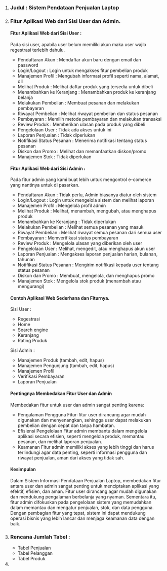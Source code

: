 1. ### Judul : Sistem Pendataan Penjualan Laptop
2. ### Fitur Aplikasi Web dari Sisi User dan Admin.
   #### Fitur Aplikasi Web dari Sisi User :
    Pada sisi user, apabila user belum memiliki akun maka user wajib regestrasi terlebih dahulu.
    
    - Pendaftaran Akun		: Mendaftar akun baru dengan email dan password	
    - Login/Logout			: Login untuk mengakses fitur pembelian produk	
    - Manajemen Profil		: Mengubah informasi profil seperti nama, alamat, dll	
    - Melihat Produk		: Melihat daftar produk yang tersedia untuk dibeli	
    - Menambahkan ke Keranjang	: Menambahkan produk ke keranjang belanja	
    - Melakukan Pembelian		: Membuat pesanan dan melakukan pembayaran	
    - Riwayat Pembelian		: Melihat riwayat pembelian dan status pesanan	
    - Pembayaran			: Memilih metode pembayaran dan melakukan transaksi	
    - Review Produk		: Memberikan ulasan pada produk yang dibeli	
    - Pengelolaan User		: Tidak ada akses untuk ini	
    - Laporan Penjualan		: Tidak diperlukan	
    - Notifikasi Status Pesanan	: Menerima notifikasi tentang status pesanan	
    - Diskon dan Promo		: Melihat dan memanfaatkan diskon/promo	
    - Manajemen Stok		: Tidak diperlukan
    
    
   #### Fitur Aplikasi Web dari Sisi Admin :
    Pada fitur admin yang kami buat lebih untuk mengontrol e-comerce yang nantinya untuk di pasarkan.
    
    - Pendaftaran Akun		: Tidak perlu, Admin biasanya diatur oleh sistem
    - Login/Logout			: Login untuk mengelola sistem dan melihat laporan
    - Manajemen Profil		: Mengelola profil admin
    - Melihat Produk		: Melihat, menambah, mengubah, atau menghapus produk
    - Menambahkan ke Keranjang	: Tidak diperlukan
    - Melakukan Pembelian		: Melihat semua pesanan yang masuk
    - Riwayat Pembelian		: Melihat riwayat semua pesanan dari semua user
    - Pembayaran			: Memverifikasi status pembayaran
    - Review Produk		: Mengelola ulasan yang diberikan oleh user
    - Pengelolaan User		: Melihat, mengedit, atau menghapus akun user
    - Laporan Penjualan		: Mengakses laporan penjualan harian, bulanan, tahunan
    - Notifikasi Status Pesanan	: Mengirim notifikasi kepada user tentang status pesanan
    - Diskon dan Promo		: Membuat, mengelola, dan menghapus promo
    - Manajemen Stok		: Mengelola stok produk (menambah atau mengurangi)
 
   #### Contoh Aplikasi Web Sederhana dan Fiturnya.
   Sisi User : 
    - Regestrasi
    - Home
    - Search engine
    - Keranjang
    - Rating Produk
      
    Sisi Admin :
    - Manajemen Produk (tambah, edit, hapus)
    - Manajemen Pengunjung (tambah, edit, hapus)
    - Manajemen Profil
    - Verifikasi Pembayaran
    - Laporan Penjualan

    #### Pentingnya Membedakan Fitur User dan Admin

    Membedakan fitur untuk user dan admin sangat penting karena:

    - Pengalaman Pengguna
    Fitur-fitur user dirancang agar mudah digunakan dan menyenangkan, sehingga user dapat melakukan pembelian dengan cepat dan tanpa hambatan.
    - Efisiensi Pengelolaan
    Fitur admin membantu dalam mengelola aplikasi secara efisien, seperti mengelola produk, memantau pesanan, dan melihat laporan penjualan.
    - Keamanan
    Fitur admin memiliki akses yang lebih tinggi dan harus terlindungi agar data penting, seperti informasi pengguna dan riwayat penjualan, aman dari akses yang tidak sah.
    #### Kesimpulan

      Dalam Sistem Informasi Pendataan Penjualan Laptop, membedakan fitur antara user dan admin       sangat penting untuk menciptakan aplikasi yang efektif, efisien, dan aman. Fitur user           dirancang agar mudah digunakan dan mendukung pengalaman berbelanja yang nyaman. Sementara       itu, fitur admin difokuskan pada pengelolaan sistem yang memudahkan dalam memantau dan          mengatur penjualan, stok, dan data pengguna. Dengan pembagian fitur yang tepat, sistem          ini dapat mendukung operasi bisnis yang lebih lancar dan menjaga keamanan data dengan baik.
      
3. ### Rencana Jumlah Tabel :
   - Tabel Penjualan
   - Tabel Pelanggan
   - Tabel Produk
4. 



